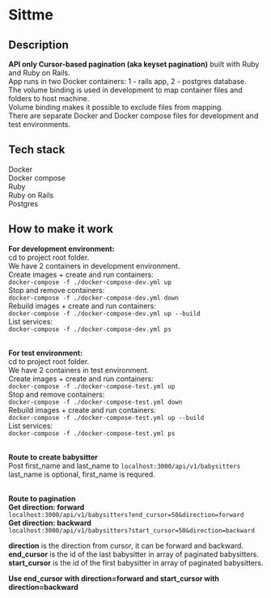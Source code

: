 # Sittme


## Description
**API only Cursor-based pagination (aka keyset pagination)** built with Ruby and Ruby on Rails.<br> App runs in two Docker containers: 1 - rails app, 2 - postgres database. <br>
The volume binding is used in development to map container files and folders to host machine.<br> Volume binding makes it possible to exclude files from mapping.<br>
There are separate Docker and Docker compose files for development and test environments.<br>

## Tech stack
Docker<br>
Docker compose<br>
Ruby<br>
Ruby on Rails<br>
Postgres<br>

## How to make it work
**For development environment:**<br>
cd to project root folder.<br>
We have 2 containers in development environment.<br>
Create images + create and run containers:<br>
`docker-compose -f ./docker-compose-dev.yml up`<br>
Stop and remove containers:<br>
`docker-compose -f ./docker-compose-dev.yml down`<br>
Rebuild images + create and run containers:<br>
`docker-compose -f ./docker-compose-dev.yml up --build`<br>
List services:<br>
`docker-compose -f ./docker-compose-dev.yml ps`<br><br>

**For test environment:**<br>
cd to project root folder.<br>
We have 2 containers in test environment.<br>
Create images + create and run containers:<br>
`docker-compose -f ./docker-compose-test.yml up`<br>
Stop and remove containers:<br>
`docker-compose -f ./docker-compose-test.yml down`<br>
Rebuild images + create and run containers:<br>
`docker-compose -f ./docker-compose-test.yml up --build`<br>
List services:<br>
`docker-compose -f ./docker-compose-test.yml ps`<br><br>


**Route to create babysitter**<br>
Post first_name and last_name to `localhost:3000/api/v1/babysitters`<br>
last_name is optional, first_name is requred.<br><br>

**Route to pagination**<br>
**Get direction: forward**<br>
`localhost:3000/api/v1/babysitters?end_cursor=50&direction=forward`<br>
**Get direction: backward**<br>
`localhost:3000/api/v1/babysitters?start_cursor=50&direction=backward`<br>

**direction** is the direction from cursor, it can be forward and backward.<br>
**end_cursor** is the id of the last babysitter in array of paginated babysitters.<br>
**start_cursor** is the id of the first babysitter in array of paginated babysitters.<br>

**Use end_cursor with direction=forward and start_cursor with direction=backward**